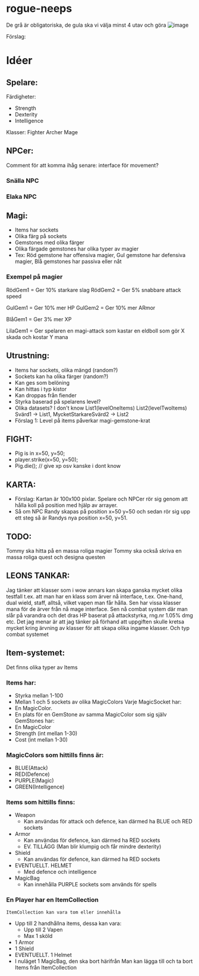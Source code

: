 ﻿# rogue-neeps


De grå är obligatoriska, de gula ska vi välja minst 4 utav och göra
![image](https://user-images.githubusercontent.com/49158143/194512325-deea8a98-64a1-43c6-b9a2-ac91ffaef681.png)

Förslag: 

# Idéer 

## Spelare: 
Färdigheter: 
- Strength
- Dexterity
- Intelligence

Klasser:
Fighter
Archer
Mage


## NPCer:
Comment för att komma ihåg senare: interface för movement?
### Snälla NPC

### Elaka NPC

## Magi: 
- Items har sockets
- Olika färg på sockets
- Gemstones med olika färger
- Olika färgade gemstones har olika typer av magier
- Tex: Röd gemstone har offensiva magier, Gul gemstone har defensiva magier, Blå gemstones har passiva eller nåt 
 
 ### Exempel på magier
 RödGem1 = Ger 10% starkare slag 
 RödGem2 = Ger 5% snabbare attack speed
 
 GulGem1 = Ger 10% mer HP 
 GulGem2 = Ger 10% mer ARmor
 
 BlåGem1 = Ger 3% mer XP 
 
 LilaGem1 = Ger spelaren en magi-attack som kastar en eldboll som gör X skada och kostar Y mana 

## Utrustning: 
 - Items har sockets, olika mängd (random?)
 - Sockets kan ha olika färger (random?)
 - Kan ges som belöning
 - Kan hittas i typ kistor
 - Kan droppas från fiender
 - Styrka baserad på spelarens level? 
 - Olika datasets? I don't know List1(levelOneItems) List2(levelTwoItems) Svärd1 -> List1, MycketStarkareSvärd2 -> List2
 - Förslag 1: Level på items påverkar magi-gemstone-krat
 

## FIGHT: 
- Pig is in x=50, y=50; 
- player.strike(x=50, y=50);
- Pig.die(); // give xp osv kanske i dont know 

## KARTA: 
- Förslag: Kartan är 100x100 pixlar. Spelare och NPCer rör sig genom att hålla koll på position med hjälp av arrayer. 
 - Så om NPC Randy skapas på position x=50 y=50 och sedan rör sig upp ett steg så är Randys nya position x=50, y=51. 
 
 ## TODO: 
 Tommy ska hitta på en massa roliga magier
 Tommy ska också skriva en massa roliga quest och designa questen 



## LEONS TANKAR: 

Jag tänker att klasser som i wow annars kan skapa ganska mycket olika testfall
t.ex. att man har en klass som ärver nå interface, t.ex. One-hand, dual wield, staff, alltså, vilket vapen man får hålla. 
Sen har vissa klasser mana för de ärver från nå mage interface. 
Sen nå combat system där man slår på varandra och det dras HP baserat på attackstyrka, rng.nr 1.05% dmg etc.
Det jag menar är att jag tänker på förhand att uppgiften skulle kretsa mycket kring ärvning av klasser för att skapa olika ingame klasser. Och typ combat systemet

## Item-systemet:
Det finns olika typer av Items
### Items har:
- Styrka mellan 1-100
- Mellan 1 och 5 sockets av olika MagicColors
Varje MagicSocket har:
-  En MagicColor. 
- En plats för en GemStone av samma MagicColor som sig själv 
GemStones har:
-  En MagicColor 
- Strength (int mellan 1-30)
- Cost (int mellan 1-30)

### MagicColors som hittills finns är:
- BLUE(Attack)
- RED(Defence)
- PURPLE(Magic)
- GREEN(Intelligence)

### Items som hittills finns:
- Weapon
	- Kan användas för attack och defence, kan därmed ha BLUE och RED sockets
- Armor
	- Kan användas för defence, kan därmed ha RED sockets 
	- EV. TILLÄGG (Man blir klumpig och får mindre dexterity)
- Shield
	- Kan användas för defence, kan därmed ha RED sockets
- EVENTUELLT. HELMET
	- Med defence och intelligence
- MagicBag
	- Kan innehålla PURPLE sockets som används för spells

### En Player har en ItemCollection
	ItemCollection kan vara tom eller innehålla
- Upp till 2 handhållna items, dessa kan vara:
	- Upp till 2 Vapen
	- Max 1 sköld 
- 1 Armor
- 1 Shield
- EVENTUELLT. 1 Helmet
- I nuläget 1 MagicBag, den ska bort härifrån
Man kan lägga till och ta bort Items från ItemCollection
